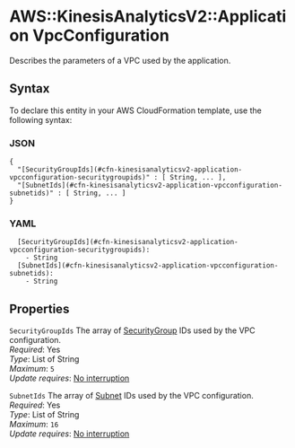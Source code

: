 # AWS::KinesisAnalyticsV2::Application VpcConfiguration<a name="aws-properties-kinesisanalyticsv2-application-vpcconfiguration"></a>

Describes the parameters of a VPC used by the application\.

## Syntax<a name="aws-properties-kinesisanalyticsv2-application-vpcconfiguration-syntax"></a>

To declare this entity in your AWS CloudFormation template, use the following syntax:

### JSON<a name="aws-properties-kinesisanalyticsv2-application-vpcconfiguration-syntax.json"></a>

```
{
  "[SecurityGroupIds](#cfn-kinesisanalyticsv2-application-vpcconfiguration-securitygroupids)" : [ String, ... ],
  "[SubnetIds](#cfn-kinesisanalyticsv2-application-vpcconfiguration-subnetids)" : [ String, ... ]
}
```

### YAML<a name="aws-properties-kinesisanalyticsv2-application-vpcconfiguration-syntax.yaml"></a>

```
  [SecurityGroupIds](#cfn-kinesisanalyticsv2-application-vpcconfiguration-securitygroupids): 
    - String
  [SubnetIds](#cfn-kinesisanalyticsv2-application-vpcconfiguration-subnetids): 
    - String
```

## Properties<a name="aws-properties-kinesisanalyticsv2-application-vpcconfiguration-properties"></a>

`SecurityGroupIds`  <a name="cfn-kinesisanalyticsv2-application-vpcconfiguration-securitygroupids"></a>
The array of [SecurityGroup](https://docs.aws.amazon.com/AWSEC2/latest/APIReference/API_SecurityGroup.html) IDs used by the VPC configuration\.  
*Required*: Yes  
*Type*: List of String  
*Maximum*: `5`  
*Update requires*: [No interruption](https://docs.aws.amazon.com/AWSCloudFormation/latest/UserGuide/using-cfn-updating-stacks-update-behaviors.html#update-no-interrupt)

`SubnetIds`  <a name="cfn-kinesisanalyticsv2-application-vpcconfiguration-subnetids"></a>
The array of [Subnet](https://docs.aws.amazon.com/AWSEC2/latest/APIReference/API_Subnet.html) IDs used by the VPC configuration\.  
*Required*: Yes  
*Type*: List of String  
*Maximum*: `16`  
*Update requires*: [No interruption](https://docs.aws.amazon.com/AWSCloudFormation/latest/UserGuide/using-cfn-updating-stacks-update-behaviors.html#update-no-interrupt)